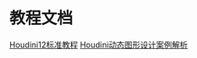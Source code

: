 # 教程文档

[Houdini12标准教程](https://yuedu.baidu.com/ebook/c94b0bcbfe4733687e21aadc?pn=1&pa=1)
[Houdini动态图形设计案例解析](https://yuedu.baidu.com/ebook/40d1de22ba68a98271fe910ef12d2af90242a807?pn=1&pa=1)
